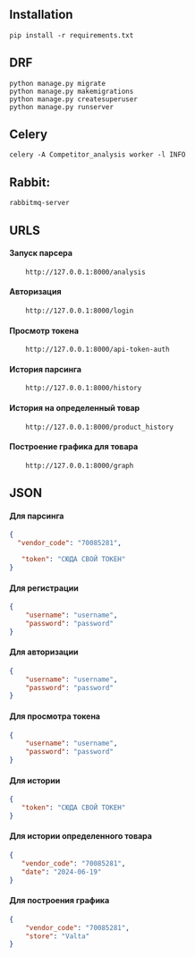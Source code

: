## Installation 
```pip install -r requirements.txt```


## DRF
```
python manage.py migrate
python manage.py makemigrations
python manage.py createsuperuser
python manage.py runserver
```

## Celery
```angular2html
celery -A Competitor_analysis worker -l INFO
```

## Rabbit:
```
rabbitmq-server
```

## URLS

#### Запуск парсера
```
    http://127.0.0.1:8000/analysis
```
#### Авторизация
```
    http://127.0.0.1:8000/login
```
#### Просмотр токена
```
    http://127.0.0.1:8000/api-token-auth
```
#### История парсинга
```
    http://127.0.0.1:8000/history
```
#### История на определенный товар
```
    http://127.0.0.1:8000/product_history
```
#### Построение графика для товара
```
    http://127.0.0.1:8000/graph
```

## JSON

#### Для парсинга
```json
{
  "vendor_code": "70085281",

   "token": "СЮДА СВОЙ ТОКЕН"
}
```
#### Для регистрации 
```json
{
    "username": "username",
    "password": "password"
}
```
#### Для авторизации 
```json
{
    "username": "username",
    "password": "password"
}
```
#### Для просмотра токена 
```json
{
    "username": "username",
    "password": "password"
}
```
#### Для истории
```json
{
   "token": "СЮДА СВОЙ ТОКЕН"
}
```
#### Для истории определенного товара
```json
{
   "vendor_code": "70085281",
   "date": "2024-06-19"
}
```
#### Для построения графика 
```json
{
    "vendor_code": "70085281",
    "store": "Valta"
}
```
